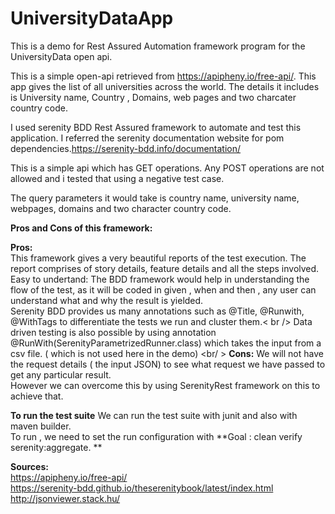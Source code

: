 # UniversityDataApp
This is a demo for Rest Assured Automation framework program for the UniversityData open api. 

This is a simple open-api retrieved from https://apipheny.io/free-api/. This app gives the list of all universities across the world. The details it includes is University name, Country , Domains, web pages and two charcater country code. <br />

I used serenity BDD Rest Assured framework to automate and test this application. I referred the serenity documentation website for pom dependencies.https://serenity-bdd.info/documentation/ <br />

This is a simple api which has GET operations. Any POST operations are not allowed and i tested that using a negative test case. <br />

The query parameters it would take is country name, university name, webpages, domains and two character country code. <br />

**Pros and Cons of this framework:** <br />

**Pros:** <br />
This framework gives a very beautiful reports of the test execution. The report comprises of story details, feature details and all the steps involved. <br />
Easy to undertand: The BDD framework would help in understanding the flow of the test, as it will be coded in given , when and then , any user can understand what and why the result is yielded. <br />
Serenity BDD provides us many annotations such as @Title, @Runwith, @WithTags to differentiate the tests we run and cluster them.< br />
Data driven testing is also possible by using annotation @RunWith(SerenityParametrizedRunner.class) which takes the input from a csv file. ( which is not used here in the demo) <br/ >
**Cons:**
We will not have the request details ( the input JSON) to see what request we have passed to get any particular result. <br />
However we can overcome this by using SerenityRest framework on this to achieve that. <br />

**To run the test suite**
We can run the test suite with junit and also with maven builder. <br />
To run , we need to set the run configuration with **Goal : clean verify serenity:aggregate. **   <br />

**Sources:** <br />
https://apipheny.io/free-api/ <br />
https://serenity-bdd.github.io/theserenitybook/latest/index.html  <br />
http://jsonviewer.stack.hu/ <br />



